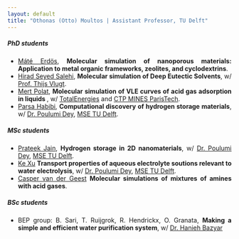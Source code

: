 ```yaml
---
layout: default
title: "Othonas (Otto) Moultos | Assistant Professor, TU Delft"
---
```


<div id="people" class="row">
<div  style="text-align: justify;" class="col-sm-12">
<h5>PhD students</h5>

<section markdown="1">
<!-- - <img src="photos/Mate.jpeg" height= "100" width= "100">  -->

- [Máté Erdös](https://scholar.google.com/citations?user=TOKYbtYAAAAJ&hl=en), <strong>Molecular simulation of nanoporous materials: Application to metal organic frameworks, zeolites, and cyclodextrins</strong>.
- [Hirad Seyed Salehi](https://scholar.google.com/citations?user=_zAZdskAAAAJ&hl=en), <strong>Molecular simulation of Deep Eutectic Solvents</strong>, w/  <a href="https://www.tudelft.nl/3me/over/afdelingen/process-energy/people/engineering-thermodynamics/thijs-vlugt"> Prof. Thijs Vlugt</a>.
- [Mert Polat](https://scholar.google.com/citations?user=iNQ80VEAAAAJ&hl=en), <strong>Molecular simulation of VLE curves of acid gas adsorption in liquids </strong>, w/  <a href="https://totalenergies.com"> TotalEnergies</a> and <a href="https://www.armines.net/fr/centres-de-recherche-departements-thematiques/énergétique-et-génie-des-procédés/centre"> CTP MINES ParisTech</a>.
- [Parsa Habibi](https://www.tudelft.nl/3me/over/afdelingen/process-energy/people/engineering-thermodynamics/parsa-habibi), <strong>Computational discovery of hydrogen storage materials</strong>, w/  <a href="https://www.tudelft.nl/staff/p.dey/?cHash=cac0dd30bb433e38fe36e9f04fb3bbbf"> Dr. Poulumi Dey</a>, <a href="https://www.tudelft.nl/en/3me/about/departments/materials-science-and-engineering/"> MSE TU Delft</a>.
</section>


<h5>MSc students</h5>
<section markdown="1">

- [Prateek Jain](https://www.linkedin.com/in/prateek-jain-matsci/?originalSubdomain=nl), <strong>Hydrogen storage in 2D nanomaterials</strong>, w/  <a href="https://www.tudelft.nl/staff/p.dey/?cHash=cac0dd30bb433e38fe36e9f04fb3bbbf"> Dr. Poulumi Dey</a>, <a href="https://www.tudelft.nl/en/3me/about/departments/materials-science-and-engineering/"> MSE TU Delft</a>.
- [Ke Xu]() <strong>Transport properties of aqueous electrolyte soutions relevant to water electrolysis</strong>, w/  <a href="https://www.tudelft.nl/staff/p.dey/?cHash=cac0dd30bb433e38fe36e9f04fb3bbbf"> Dr. Poulumi Dey</a>, <a href="https://www.tudelft.nl/en/3me/about/departments/materials-science-and-engineering/"> MSE TU Delft</a>.
- [Casper van der Geest](https://www.linkedin.com/in/caspervandergeest/?originalSubdomain=nl) <strong>Molecular simulations of mixtures of amines with acid gases</strong>.
</section>


<h5>BSc students</h5>
<section markdown="1">
	
- BEP group: B. Sari, T. Ruijgrok, R. Hendrickx, O. Granata, <strong>Making a simple and efficient water purification system</strong>, w/  <a href="https://www.tudelft.nl/3me/over/afdelingen/process-energy/people/engineering-thermodynamics/hanieh-bazyar"> Dr. Hanieh Bazyar</a>
</section>


</div>
</div>


